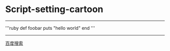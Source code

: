 # Script-setting-cartoon

---------------------------

'''ruby
   def foobar
      puts "hello world"
   end
'''

-------------------

[百度搜索](https://www.baidu.com)
